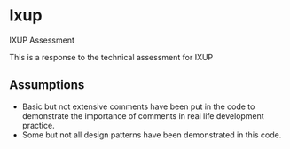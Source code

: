 # Ixup
IXUP Assessment

This is a response to the technical assessment for IXUP

## Assumptions
- Basic but not extensive comments have been put in the code to demonstrate the importance of comments in real life development practice.
- Some but not all design patterns have been demonstrated in this code.
